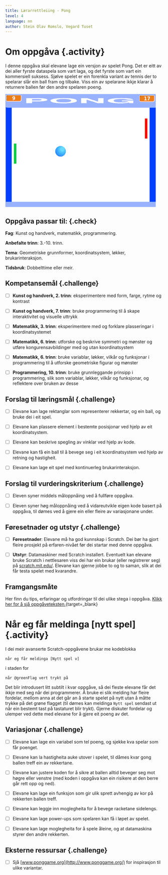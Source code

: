 ```yaml
---
title: Lærarrettleiing - Pong
level: 4
language: nn
author: Stein Olav Romslo, Vegard Tuset
---
```



# Om oppgåva {.activity}

I denne oppgåva skal elevane lage ein versjon av spelet Pong. Det er eitt av dei
aller fyrste dataspela som vart laga, og det fyrste som vart ein kommersiell
suksess. Sjølve spelet er ein forenkla variant av tennis der to spelarar slår
ein ball fram og tilbake. Viss ein av spelarane ikkje klarar å returnere ballen
før den andre spelaren poeng.

![Illustrasjon av eit ferdig Pong-spel](pong.png)

## Oppgåva passar til: {.check}

__Fag__: Kunst og handverk, matematikk, programmering.

__Anbefalte trinn__: 3.-10. trinn.

__Tema__: Geometriske grunnformer, koordinatsystem, løkker, brukarinteraksjon.

__Tidsbruk__: Dobbelttime eller meir.

## Kompetansemål {.challenge}

- [ ] __Kunst og handverk, 2. trinn__: eksperimentere med form, farge, rytme og
      kontrast

- [ ] __Kunst og handverk, 7. trinn__: bruke programmering til å skape
      interaktivitet og visuelle uttrykk

- [ ] __Matematikk, 3. trinn__: eksperimentere med og forklare plasseringar i
      koordinatsystemet

- [ ] __Matematikk, 6. trinn__: utforske og beskrive symmetri og mønster og
      utføre kongurensavbildinger med og utan koordinatsystem

- [ ] __Matematikk, 6. trinn__: bruke variablar, løkker, vilkår og funksjonar i
      programmering til å utforske geometriske figurar og mønster

- [ ] __Programmering, 10. trinn__: bruke grunnleggande prinsipp i
      programmering, slik som variablar, løkker, vilkår og funksjonar, og
      reflektere over bruken av desse

## Forslag til læringsmål {.challenge}

- [ ] Elevane kan lage rektanglar som representerer rekkertar, og ein ball, og
  bruke dei i eit spel.

- [ ] Elevane kan plassere element i bestemte posisjonar ved hjelp av eit
  koordinatsystem.

- [ ] Elevane kan beskrive spegling av vinklar ved hjelp av kode.

- [ ] Elevane kan få ein ball til å bevege seg i eit koordinatsystem ved hjelp
  av retning og hastigheit.

- [ ] Elevane kan lage eit spel med kontinuerleg brukarinteraksjon.

## Forslag til vurderingskriterium {.challenge}

- [ ] Eleven syner middels måloppnåing ved å fullføre oppgåva.

- [ ] Eleven syner høg måloppnåing ved å vidareutvikle eigen kode basert på
oppgåva, til dømes ved å gjere ein eller fleire av variasjonane under.

## Føresetnader og utstyr {.challenge}

- [ ] __Føresetnader__: Elevane må ha god kunnskap i Scratch. Dei bør ha gjort
  fleire prosjekt på erfaren-nivået før dei startar med denne oppgåva.

- [ ] __Utstyr__: Datamaskiner med Scratch installert. Eventuelt kan elevane
  bruke Scratch i nettlesaren viss dei har ein brukar (eller registrerer seg) på
  [scratch.mit.edu/](https://scratch.mit.edu/). Elevane kan gjerne jobbe to og
  to saman, slik at dei får testa spelet med kvarandre.

## Framgangsmåte

Her finn du tips, erfaringar og utfordringar til dei ulike stega i oppgåva.
[Klikk her for å sjå oppgåveteksten.](../pong/pong_nn.html){target=_blank}


# Når eg får meldinga [nytt spel] {.activity}

I dei meir avanserte Scratch-oppgåvene brukar me kodeblokka

```blocks
når eg får meldinga [Nytt spel v]
```

i staden for

```blocks
når @greenFlag vert trykt på
```

Det blir introdusert litt subtilt i kvar oppgåve, så dei fleste elevane får det
ikkje med seg når dei programmerer. Å bruke ei slik melding har fleire fordelar,
mellom anna at det går an å starte spelet på nytt utan å måtte trykke på det
grøne flagget (til dømes kan meldinga `Nytt spel` sendast ut når ein bestemt
tast på tastaturet blir trykt). Gjerne diskuter fordelar og ulemper ved dette
med elevane for å gjere eit poeng av det.

## Variasjonar {.challenge}

- [ ] Elevane kan lage ein variabel som tel poeng, og sjekke kva spelar som får
  poenget.

- [ ] Elevane kan la hastigheita auke utover i spelet, til dåmes kvar gong
  ballen treff ein av rekkertane.

- [ ] Elevane kan justere koden for å sikre at ballen alltid beveger seg mot
  høgre eller venstre (med koden i oppgåva kan ein risikere at den berre går
  rett opp og ned).

- [ ] Elevane kan lage ein funksjon som gir ulik sprett avhengig av kor på
  rekkerten ballen treff.

- [ ] Elevane kan leggje inn moglegheita for å bevege racketane sidelengs.

- [ ] Elevane kan lage power-ups som spelaren kan få i løpet av spelet.

- [ ] Elevane kan lage moglegheita for å spele åleine, og at datamaskina styrer
  den andre rekkerten.

## Eksterne ressursar {.challenge}

- [ ] Sjå [www.ponggame.org](http://www.ponggame.org/) for inspirasjon til ulike
  variantar.

